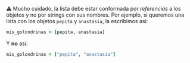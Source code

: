 :warning: Mucho cuidado, la lista debe estar conformada por _referencias_ a los objetos y no por strings con sus nombres. Por ejemplo, si queremos una lista con los objetos `pepita` y `anastasia`, la escribimos asi:

```ruby
mis_golondrinas = [pepita, anastasia] 
```

Y **no** así: 

```ruby
mis_golondrinas = ["pepita", "anastasia"] 
```
